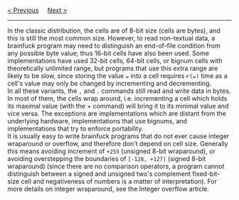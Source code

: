 <a href="/Issues/Main.md">&lt; Previous</a>
&nbsp;&nbsp;&nbsp;
<a href="/Issues/Array-Size.md">Next &gt;</a>
<hr>
In the classic distribution, the cells are of 8-bit size (cells are bytes), and this is still the most common size. However, to read non-textual data, a brainfuck program may need to distinguish an end-of-file condition from any possible byte value; thus 16-bit cells have also been used. Some implementations have used 32-bit cells, 64-bit cells, or bignum cells with theoretically unlimited range, but programs that use this extra range are likely to be slow, since storing the value <code>&nscr;</code> into a cell requires <code>&Oscr;(&nscr;)</code> time as a cell's value may only be changed by incrementing and decrementing.
<br>
In all these variants, the <code>,</code> and <code>.</code> commands still read and write data in bytes. In most of them, the cells wrap around, i.e. incrementing a cell which holds its maximal value (with the + command) will bring it to its minimal value and vice versa. The exceptions are implementations which are distant from the underlying hardware, implementations that use bignums, and implementations that try to enforce portability.
<br>
It is usually easy to write brainfuck programs that do not ever cause integer wraparound or overflow, and therefore don't depend on cell size. Generally this means avoiding increment of <code>+255</code> (unsigned 8-bit wraparound), or avoiding overstepping the boundaries of <code>[-128, +127]</code> (signed 8-bit wraparound) (since there are no comparison operators, a program cannot distinguish between a signed and unsigned two's complement fixed-bit-size cell and negativeness of numbers is a matter of interpretation). For more details on integer wraparound, see the Integer overflow article.

